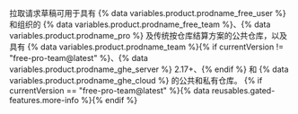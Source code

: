 
拉取请求草稿可用于具有 {% data variables.product.prodname_free_user %} 和组织的 {% data variables.product.prodname_free_team %}、{% data variables.product.prodname_pro %} 及传统按仓库结算方案的公共仓库，以及具有 {% data variables.product.prodname_team %}{% if currentVersion != "free-pro-team@latest" %}、{% data variables.product.prodname_ghe_server %} 2.17+、{% endif %} 和 {% data variables.product.prodname_ghe_cloud %} 的公共和私有仓库。 {% if currentVersion == "free-pro-team@latest" %}{% data reusables.gated-features.more-info %}{% endif %}
